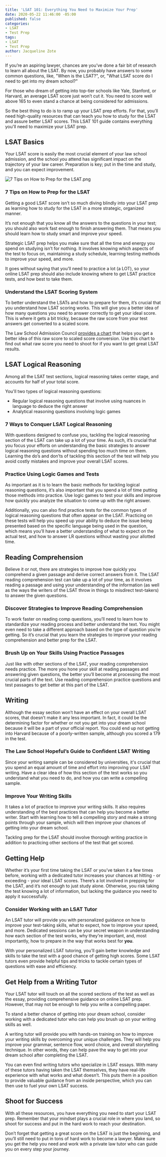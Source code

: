 ```yaml
---
title: 'LSAT 101: Everything You Need to Maximize Your Prep'
date: 2020-05-22 11:46:00 -05:00
published: false
categories:
- LSAT
- Test Prep
tags:
- LSAT
- Test Prep
author: Jacqueline Zote
---
```


If you’re an aspiring lawyer, chances are you’ve done a fair bit of research to learn all about the LSAT. By now, you probably have answers to some common questions, like, "When is the LSAT?", or, "What LSAT score do I need to get into my dream school?"

For those who dream of getting into top-tier schools like Yale, Stanford, or Harvard, an average LSAT score just won’t cut it. You need to score well above 165 to even stand a chance at being considered for admissions.

So the best thing to do is to ramp up your LSAT prep efforts. For that, you’ll need high-quality resources that can teach you how to study for the LSAT and assure better LSAT scores. This LSAT 101 guide contains everything you'll need to maximize your LSAT prep. 

## LSAT Basics

Your LSAT score is easily the most crucial element of your law school admission, and the school you attend has significant impact on the trajectory of your law career. Preparation is key; put in the time and study, and you can expect improvement.

![7 Tips on How to Prep for the LSAT.png](/blog/uploads/7%20Tips%20on%20How%20to%20Prep%20for%20the%20LSAT.png)
### 7 Tips on How to Prep for the LSAT
Getting a good LSAT score isn’t so much diving blindly into your LSAT prep as learning how to study for the LSAT in a more strategic, organized manner.

It’s not enough that you know all the answers to the questions in your test; you should also work fast enough to finish answering them. That means you should learn how to study smart and improve your speed.

Strategic LSAT prep helps you make sure that all the time and energy you spend on studying isn’t for nothing. It involves knowing which aspects of the test to focus on, maintaining a study schedule, learning testing methods to improve your speed, and more.

It goes without saying that you’ll need to practice a lot (a LOT), so your online LSAT prep should also include knowing where to get LSAT practice tests, and how best to take them.

### Understand the LSAT Scoring System
To better understand the LSATs and how to prepare for them, it’s crucial that you understand how LSAT scoring works. This will give you a better idea of how many questions you need to answer correctly to get your ideal score. This is where it gets a bit tricky, because the raw score from your test answers get converted to a scaled score. 

The Law School Admission Council [provides a chart](https://www.lsac.org/lsat/lsat-prep/practice-test/computing-your-score) that helps you get a better idea of this raw score to scaled score conversion. Use this chart to find out what raw score you need to shoot for if you want to get great LSAT results.

## LSAT Logical Reasoning

Among all the LSAT test sections, logical reasoning takes center stage, and accounts for half of your total score.

You'll two types of logical reasoning questions: 

* Regular logical reasoning questions that involve using nuances in language to deduce the right answer
* Analytical reasoning questions involving logic games

### 7 Ways to Conquer LSAT Logical Reasoning

With questions designed to confuse you, tackling the logical reasoning section of the LSAT can take up a lot of your time. As such, it’s crucial that you focus your efforts on understanding the basic strategies to answer logical reasoning questions without spending too much time on them. Learning the do’s and don’ts of tackling this section of the test will help you avoid costly mistakes and improve your overall LSAT scores.

### Practice Using Logic Games and Tests
As important as it is to learn the basic methods for tackling logical reasoning questions, it’s also important that you spend a lot of time putting those methods into practice. Use logic games to test your skills and improve how quickly you analyze the situation to come up with the right answer.

Additionally, you can also find practice tests for the common types of logical reasoning questions that often appear on the LSAT. Practicing on these tests will help you speed up your ability to deduce the issue being presented based on the specific language being used in the question, which means you’ll have a better understanding of what to expect on the actual test, and how to answer LR questions without wasting your allotted time.

## Reading Comprehension
Believe it or not, there are strategies to improve how quickly you comprehend a given passage and derive correct answers from it. The LSAT reading comprehension test can take up a lot of your time, as it involves reading a passage and using your understanding of the information (as well as the ways the writers of the LSAT throw in things to misdirect test-takers) to answer the given questions.

### Discover Strategies to Improve Reading Comprehension
To work faster on reading comp questions, you’ll need to learn how to standardize your reading process and better understand the text. You might even need to take a different approach based on the type of question you’re getting. So it’s crucial that you learn the strategies to improve your reading comprehension and better prep for the LSAT.

### Brush Up on Your Skills Using Practice Passages
Just like with other sections of the LSAT, your reading comprehension needs practice. The more you hone your skill at reading passages and answering given questions, the better you’ll become at processing the most crucial parts of the text. Use reading comprehension practice questions and test passages to get better at this part of the LSAT.

## Writing
Although the essay section won’t have an effect on your overall LSAT scores, that doesn’t make it any less important. In fact, it could be the determining factor for whether or not you get into your dream school because it will be a part of your official report. You could end up not getting into Harvard because of a poorly-written sample, although you scored a 179 in the test. 

### The Law School Hopeful’s Guide to Confident LSAT Writing
Since your writing sample can be considered by universities, it's crucial that you spend an equal amount of time and effort into improving your LSAT writing. Have a clear idea of how this section of the test works so you understand what you need to do, and how you can write a compelling sample.

### Improve Your Writing Skills
It takes a lot of practice to improve your writing skills. It also requires understanding of the best practices that can help you become a better writer. Start with learning how to tell a compelling story and make a strong points through your sample, which will then improve your chances of getting into your dream school.

Tackling prep for the LSAT should involve thorough writing practice in addition to practicing other sections of the test that get scored. 

## Getting Help
Whether it’s your first time taking the LSAT or you’ve taken it a few times before, working with a dedicated tutor increases your chances at hitting - or exceeding - your ideal LSAT scores. There’s a lot involved in prepping for the LSAT, and it’s not enough to just study alone. Otherwise, you risk taking the test knowing a lot of information, but lacking the guidance you need to apply it successfully.

### Consider Working with an LSAT Tutor

An LSAT tutor will provide you with personalized guidance on how to improve your test-taking skills, what to expect, how to improve your speed, and more. Dedicated sessions can be your secret weapon in understanding how each section of the test works, why they're important, and, most importantly, how to prepare in the way that works best for **you**.

With your personalized LSAT tutoring, you’ll gain better knowledge and skills to take the test with a good chance of getting high scores. Some LSAT tutors even provide helpful tips and tricks to tackle certain types of questions with ease and efficiency.

## Get Help from a Writing Tutor
Your LSAT tutor will touch on all the scored sections of the test as well as the essay, providing comprehensive guidance on online LSAT prep. However, that may not be enough to help you write a compelling paper.

To stand a better chance of getting into your dream school, consider working with a dedicated tutor who can help you brush up on your writing skills as well.

A writing tutor will provide you with hands-on training on how to improve your writing skills by overcoming your unique challenges. They will help you improve your grammar, sentence flow, word choice, and overall storytelling technique. In other words, they can help pave the way to get into your dream school after completing the LSAT.

You can even find writing tutors who specialize in LSAT essays. With many of these tutors having taken the LSAT themselves, they have real-life experience with what works and what doesn’t. This puts them in a position to provide valuable guidance from an inside perspective, which you can then use to fuel your own LSAT success.

## Shoot for Success
With all these resources, you have everything you need to start your LSAT prep. Remember that your mindset plays a crucial role in where you land, so shoot for success and put in the hard work to reach your destination.

Don’t forget that getting a great score on the LSAT is just the beginning, and you’ll still need to put in tons of hard work to become a lawyer. Make sure you get the help you need and work with a private law tutor who can guide you on every step your journey.
